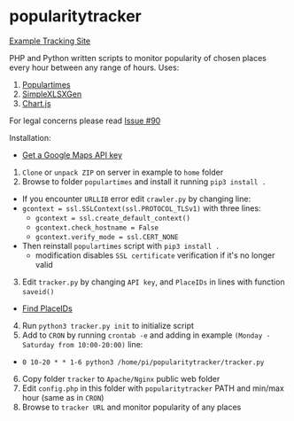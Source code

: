 # popularitytracker

[Example Tracking Site](https://zygtech.pl/tracker/)

PHP and Python written scripts to monitor popularity of chosen places every hour between any range of hours. Uses:
1. [Populartimes](https://github.com/m-wrzr/populartimes/)
2. [SimpleXLSXGen](https://github.com/shuchkin/simplexlsxgen/)
3. [Chart.js](https://www.chartjs.org/)

For legal concerns please read [Issue #90](https://github.com/m-wrzr/populartimes/issues/90)

Installation:
+ [Get a Google Maps API key](https://developers.google.com/places/web-service/get-api-key)
1. `Clone` or `unpack ZIP` on server in example to `home` folder
2. Browse to folder `populartimes` and install it running `pip3 install .`
+ If you encounter `URLLIB` error edit `crawler.py` by changing line:
+ `gcontext = ssl.SSLContext(ssl.PROTOCOL_TLSv1)` with three lines:
  + `gcontext = ssl.create_default_context()`
  + `gcontext.check_hostname = False`
  + `gcontext.verify_mode = ssl.CERT_NONE`
+ Then reinstall `populartimes` script with `pip3 install .`  
  + modification disables `SSL certificate` verification if it's no longer valid
3. Edit `tracker.py` by changing `API key`, and `PlaceIDs` in lines with function `saveid()`
+ [Find PlaceIDs](https://developers.google.com/maps/documentation/javascript/examples/places-placeid-finder)
4. Run `python3 tracker.py init` to initialize script
5. Add to `CRON` by running `crontab -e` and adding in example `(Monday - Saturday from 10:00-20:00)` line:
+ `0 10-20 * * 1-6 python3 /home/pi/popularitytracker/tracker.py`
6. Copy folder `tracker` to `Apache/Nginx` public web folder
7. Edit `config.php` in this folder with `popularitytracker` PATH and min/max hour (same as in `CRON`)
8. Browse to `tracker URL` and monitor popularity of any places

